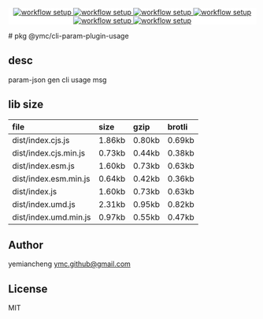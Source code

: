 <p align="center" style="background:white;">
<!-- github workflow stat:s -->
<!-- one line and center  -->
  <a href="https://github.com/YMC-GitHub">
    <img alt="workflow setup" src="https://img.shields.io/static/v1?label=pkg&message=done&color=ff69b4&style=flat-square" />
  </a>
  <a href="https://github.com/YMC-GitHub">
    <img alt="workflow setup" src="https://img.shields.io/static/v1?label=cod&message=done&color=ff69b4&style=flat-square" />
  </a>
    <a href="https://github.com/YMC-GitHub">
    <img alt="workflow setup" src="https://img.shields.io/static/v1?label=dep&message=done&color=ff69b4&style=flat-square" />
  </a>
  <a href="https://github.com/YMC-GitHub">
    <img alt="workflow setup" src="https://img.shields.io/static/v1?label=lin&message=done&color=ff69b4&style=flat-square" />
  </a>
    <a href="https://github.com/YMC-GitHub">
    <img alt="workflow setup" src="https://img.shields.io/static/v1?label=tes&message=fail&color=ff69b4&style=flat-square" />
  </a>
      <a href="https://github.com/YMC-GitHub">
    <img alt="workflow setup" src="https://img.shields.io/static/v1?label=pro&message=done&color=ff69b4&style=flat-square" />
  </a>


  <!-- https://img.shields.io/badge/<LABEL>-<MESSAGE>-<COLOR> -->
  <!-- https://img.shields.io/static/v1?label=<LABEL>&message=<MESSAGE>&color=<COLOR> -->
<!-- github workflow stat:e -->
</p>
# pkg @ymc/cli-param-plugin-usage

## desc
param-json gen cli usage msg

## lib size  
file | size | gzip | brotli
:---- | :---- | :---- | :----
dist/index.cjs.js | 1.86kb | 0.80kb | 0.69kb
dist/index.cjs.min.js | 0.73kb | 0.44kb | 0.38kb
dist/index.esm.js | 1.60kb | 0.73kb | 0.63kb
dist/index.esm.min.js | 0.64kb | 0.42kb | 0.36kb
dist/index.js | 1.60kb | 0.73kb | 0.63kb
dist/index.umd.js | 2.31kb | 0.95kb | 0.82kb
dist/index.umd.min.js | 0.97kb | 0.55kb | 0.47kb

## Author
yemiancheng <ymc.github@gmail.com>

## License
MIT